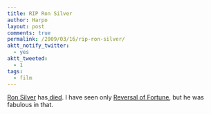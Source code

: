 ```yaml
---
title: RIP Ron Silver
author: Harpo
layout: post
comments: true
permalink: /2009/03/16/rip-ron-silver/
aktt_notify_twitter:
  - yes
aktt_tweeted:
  - 1
tags:
  - film
---
```

<a href="http://en.wikipedia.org/wiki/Ron_Silver" target="_blank">Ron Silver</a> has<a href="http://www.nytimes.com/2009/03/16/movies/16silver.html" target="_blank"> died</a>. I have seen only <a href="http://www.imdb.com/title/tt0100486/" target="_blank">Reversal of Fortune</a>, but he was fabulous in that.